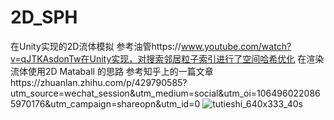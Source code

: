 # 2D_SPH
 在Unity实现的2D流体模拟
 参考油管https://www.youtube.com/watch?v=qJTKAsdonTw在Unity实现，对搜索邻居粒子索引进行了空间哈希优化
 在渲染流体使用2D Mataball 的思路 参考知乎上的一篇文章https://zhuanlan.zhihu.com/p/429790585?utm_source=wechat_session&utm_medium=social&utm_oi=1064960220865970176&utm_campaign=shareopn&utm_id=0
![tutieshi_640x333_40s](https://user-images.githubusercontent.com/49035490/188050114-dbee76e1-1055-4386-8482-8d736d3883cb.gif)
